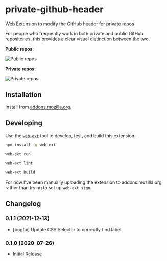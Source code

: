 # private-github-header

Web Extension to modify the GitHub header for private repos

For people who frequently work in both private and public GitHub repositories,
this provides a clear visual distinction between the two.

**Public repos**:

![Public repos](public.png)

**Private repos**:

![Private repos](private.png)

## Installation

Install from [addons.mozilla.org][amo].

[amo]: https://addons.mozilla.org/en-US/firefox/addon/private-github-header/

## Developing

Use the [`web-ext`](https://github.com/mozilla/web-ext) tool to develop, test,
and build this extension.

```sh
npm install -g web-ext

web-ext run

web-ext lint

web-ext build
```

For now I've been manually uploading the extension to addons.mozilla.org rather
than trying to set up `web-ext sign`.

## Changelog

### 0.1.1 (2021-12-13)

- [bugfix] Update CSS Selector to correctly find label

### 0.1.0 (2020-07-26)

- Initial Release
